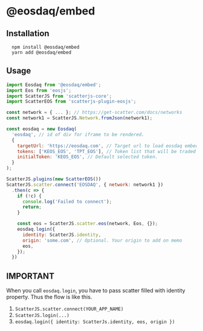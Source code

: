 # @eosdaq/embed

## Installation
```
  npm install @eosdaq/embed
  yarn add @eosdaq/embed
```

## Usage

```javascript
import Eosdaq from '@eosdaq/embed';
import Eos from 'eosjs';
import ScatterJS from 'scatterjs-core';
import ScatterEOS from 'scatterjs-plugin-eosjs';

const network = { ... }; // https://get-scatter.com/docs/networks
const network1 = ScatterJS.Network.fromJson(network1); 

const eosdaq = new Eosdaq(
  'eosdaq', // id of div for iframe to be rendered.
  {
    targetUrl: 'https://eosdaq.com', // Target url to load eosdaq embedding page
    tokens: ['KEOS_EOS', 'TPT_EOS'], // Token list that will be traded 
    initialToken: 'KEOS_EOS', // Default selected token.
  }
);

ScatterJS.plugins(new ScatterEOS())
ScatterJS.scatter.connect('EOSDAQ', { network: network1 })
  .then(c => {
    if (!c) {
      console.log('Failed to connect');
      return;
    }

    const eos = ScatterJS.scatter.eos(network, Eos, {});
    eosdaq.login({
      identity: ScatterJS.identity,
      origin: 'some.com', // Optional. Your origin to add on memo
      eos,
    });
  })
```

## IMPORTANT
When you call `eosdaq.login`, you have to pass scatter filled with identity property.
Thus the flow is like this.
1. `ScatterJS.scatter.connect(YOUR_APP_NAME)`
2. `ScatterJS.login(...)`
3. `eosdaq.login({ identity: ScatterJs.identity, eos, origin })`

